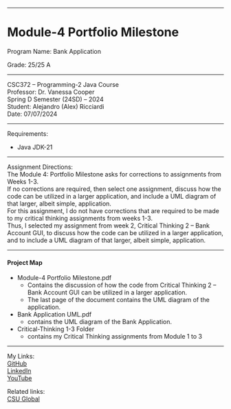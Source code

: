 ﻿-----------------------------------------------------------------------------------------------------------------------------
# Module-4 Portfolio Milestone
Program Name: Bank Application  

Grade: 25/25 A

-----------------------------------------------------------------------------------------------------------------------------

CSC372 – Programming-2 Java Course  
Professor: Dr. Vanessa Cooper  
Spring D Semester (24SD) – 2024  
Student: Alejandro (Alex) Ricciardi  
Date: 07/07/2024   

-----------------------------------------------------------------------------------------------------------------------------

Requirements:  
- Java JDK-21  

-----------------------------------------------------------------------------------------------------------------------------

Assignment Directions:   
The Module 4: Portfolio Milestone asks for corrections to assignments from Weeks 1-3.  
If no corrections are required, then select one assignment, discuss how the code can be utilized in a larger application, and include a UML diagram of that larger, albeit simple, application.  
For this assignment, I do not have corrections that are required to be made to my critical thinking assignments from weeks 1-3.  
Thus, I selected my assignment from week 2, Critical Thinking 2 – Bank Account GUI, to discuss how the code can be utilized in a larger application, and to include a UML diagram of that larger, albeit simple, application.

-----------------------------------------------------------------------------------------------------------------------------

#### Project Map
- Module-4 Portfolio Milestone.pdf  
	- Contains the discussion of how the code from Critical Thinking 2 – Bank Account GUI can be utilized in a larger application.  
	- The last page of the document contains the UML diagram of the application.   
- Bank Application UML.pdf   
	- contains the UML diagram of the Bank Application.   
- Critical-Thinking 1-3 Folder  
	- contains my Critical Thinking assignments from Module 1 to 3  

-----------------------------------------------------------------------------------------------------------------------------

My Links:   
[GitHub](https://github.com/Omegapy)  
[LinkedIn](https://www.linkedin.com/in/alex-ricciardi/)   
[YouTube](https://www.youtube.com/channel/UC4rMaQ7sqywMZkfS1xGh2AA)

Related links:  
[CSU Global](https://csuglobal.edu/) 

